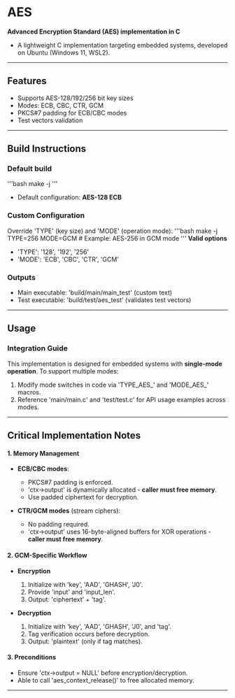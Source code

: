 # AES
**Advanced Encryption Standard (AES) implementation in C**
- A lightweight C implementation targeting embedded systems, developed on Ubuntu (Windows 11, WSL2).

---

## Features
- Supports AES-128/192/256 bit key sizes
- Modes: ECB, CBC, CTR, GCM
- PKCS#7 padding for ECB/CBC modes
- Test vectors validation

---

## Build Instructions

### Default build
'''bash
make -j
'''
- Default configuration: **AES-128 ECB**

### Custom Configuration
Override 'TYPE' (key size) and 'MODE' (operation mode):
'''bash
make -j TYPE=256 MODE=GCM       # Example: AES-256 in GCM mode
'''
**Valid options**
- 'TYPE': '128', '192', '256'
- 'MODE': 'ECB', 'CBC', 'CTR', 'GCM'

### Outputs
- Main executable: 'build/main/main_test' (custom text)
- Test executable: 'build/test/aes_test' (validates test vectors)

---

## Usage

### Integration Guide
This implementation is designed for embedded systems with **single-mode operation**. To support multiple modes:
1. Modify mode switches in code via 'TYPE_AES_' and 'MODE_AES_' macros.
2. Reference 'main/main.c' and 'test/test.c' for API usage examples across modes.

---

## Critical Implementation Notes

#### 1. **Memory Management**
- **ECB/CBC modes**:
  - PKCS#7 padding is enforced.
  - 'ctx->output' is dynamically allocated - **caller must free memory**.
  - Use padded ciphertext for decryption.

- **CTR/GCM modes** (stream ciphers):
  - No padding required.
  - 'ctx->output' uses 16-byte-aligned buffers for XOR operations - **caller must free memory**.

#### 2. **GCM-Specific Workflow**
- **Encryption**
  1. Initialize with 'key', 'AAD', 'GHASH', 'J0'.
  2. Provide 'input' and 'input_len'.
  3. Output: 'ciphertext' + 'tag'.

- **Decryption**
  1. Initialize with 'key', 'AAD', 'GHASH', 'J0', and 'tag'.
  2. Tag verification occurs before decryption.
  3. Output: 'plaintext' (only if tag matches).

#### 3. **Preconditions**
- Ensure 'ctx->output = NULL' before encryption/decryption.
- Able to call 'aes_context_release()' to free allocated memory.

---
